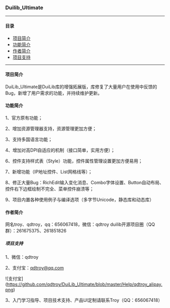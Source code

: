 ### **Duilib_Ultimate**

*** 
#### **目录**
* [项目简介](#项目简介)
* [功能简介](#功能简介)
* [作者简介](#作者简介)
* [项目支持](#项目支持)

***
#### **项目简介** 

DuiLib_Ultimate是DuiLib库的增强拓展版，库修复了大量用户在使用中反馈的Bug，新增了用户需求的功能，并持续维护更新。

#### **功能简介** 

1、官方原有功能；

2、增加资源管理器支持，资源管理更加方便；

3、支持多国语言功能；

4、增加对高DPI自适应的机制（接口简单，实用方便）；

6、控件支持样式表（Style）功能，控件属性管理设置更加方便易用；

7、新增功能（IP地址控件、List网格线等）；

8、修正大量Bug：RichEdit输入变化消息、Combo字体设置、Button自动布局、控件右下边框绘制不完全、菜单控件崩溃等；

9、项目内置各种使用例子与编译选项（多字节Unicode，静态库和动态库）

#### **作者简介** 
网名troy、qdtroy，qq：656067418，微信：qdtroy
duilib开源项目圈（QQ群）：261675375、261851826

##### **项目支持** 
1、微信：qdtroy

2、支付宝：qdtroy@qq.com

![支付宝] (https://github.com/qdtroy/DuiLib_Ultimate/blob/master/Help/qdtroy_alipay.png)

3、入门学习指导、项目技术支持、产品UI定制请联系Troy（QQ：656067418）
